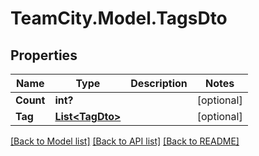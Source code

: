 # TeamCity.Model.TagsDto
## Properties

Name | Type | Description | Notes
------------ | ------------- | ------------- | -------------
**Count** | **int?** |  | [optional] 
**Tag** | [**List&lt;TagDto&gt;**](TagDto.md) |  | [optional] 

[[Back to Model list]](../README.md#documentation-for-models) [[Back to API list]](../README.md#documentation-for-api-endpoints) [[Back to README]](../README.md)

